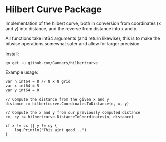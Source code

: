 Hilbert Curve Package
=====================

Implementation of the hilbert curve, both in conversion from coordinates (x and
y) into distance, and the reverse from distance into x and y.

All functions take int64 arguments (and return likewise), this is to
make the bitwise operations somewhat safer and allow for larger
precision.

Install:

    go get -u github.com/Ganners/hilbertcurve

Example usage:

    var n int64 = 8 // 8 x 8 grid
    var x int64 = 5
    var y int64 = 0

    // Compute the distance from the given x and y
    distance := hilbertcurve.CoordinatesToDistance(n, x, y)

    // Compute the x and y from our previously computed distance
    cx, cy := hilbertcurve.DistanceToCoordinates(n, distance)

    if x != cx || y != cy {
        log.Println("This aint good...")
    }
